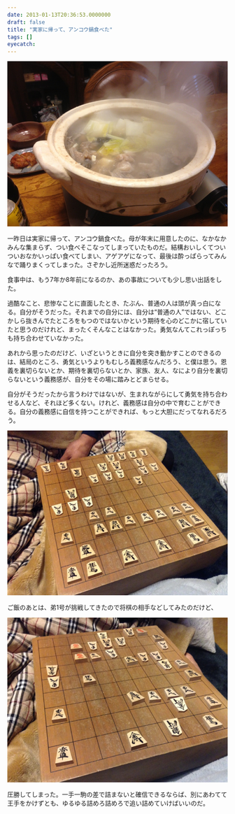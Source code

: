 ```yaml
---
date: 2013-01-13T20:36:53.0000000
draft: false
title: "実家に帰って、アンコウ鍋食べた"
tags: []
eyecatch: 
---
```

<p><span itemscope itemtype="http://schema.org/Photograph"><img src="20130111205037.jpg" alt="f:id:daruyanagi:20130111205037j:plain" title="f:id:daruyanagi:20130111205037j:plain" class="hatena-fotolife" itemprop="image"></span></p><p>一昨日は実家に帰って、アンコウ鍋食べた。母が年末に用意したのに、なかなかみんな集まらず、つい食べそこなってしまっていたものだ。結構おいしくてついついおなかいっぱい食べてしまい、アゲアゲになって、最後は酔っぱらってみんなで踊りまくってしまった。さぞかし近所迷惑だったろう。</p><p>食事中は、もう7年か8年前になるのか、あの事故についても少し思い出話をした。</p><p>過酷なこと、悲惨なことに直面したとき、たぶん、普通の人は頭が真っ白になる。自分がそうだった。それまでの自分には、自分は“普通の人”ではない、どこかしら抜きんでたところをもつのではないかという期待を心のどこかに宿していたと思うのだけれど、まったくそんなことはなかった。勇気なんてこれっぽっちも持ち合わせていなかった。</p><p>あれから思ったのだけど、いざというときに自分を突き動かすことのできるのは、結局のところ、勇気というよりもむしろ義務感なんだろう、と僕は思う。恩義を裏切らないとか、期待を裏切らないとか、家族、友人、なにより自分を裏切らないという義務感が、自分をその場に踏みとどまらせる。</p><p>自分がそうだったから言うわけではないが、生まれながらにして勇気を持ち合わせる人など、それほど多くない。けれど、義務感は自分の中で育むことができる。自分の義務感に自信を持つことができれば、もっと大胆にだってなれるだろう。</p><p><span itemscope itemtype="http://schema.org/Photograph"><img src="20130113000557.jpg" alt="f:id:daruyanagi:20130113000557j:plain" title="f:id:daruyanagi:20130113000557j:plain" class="hatena-fotolife" itemprop="image"></span></p><p>ご飯のあとは、弟1号が挑戦してきたので将棋の相手などしてみたのだけど、</p><p><span itemscope itemtype="http://schema.org/Photograph"><img src="20130113003206.jpg" alt="f:id:daruyanagi:20130113003206j:plain" title="f:id:daruyanagi:20130113003206j:plain" class="hatena-fotolife" itemprop="image"></span></p><p>圧勝してしまった。一手一駒の差で詰まないと確信できるならば、別にあわてて王手をかけずとも、ゆるゆる詰めろ詰めろで追い詰めていけばいいのだ。</p>
